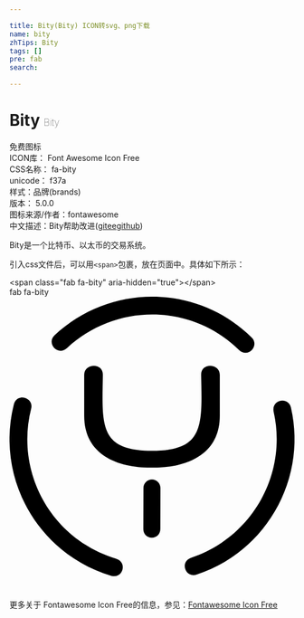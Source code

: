 ```yaml
---

title: Bity(Bity) ICON转svg、png下载
name: bity
zhTips: Bity
tags: []
pre: fab
search: 

---
```


# Bity  <small style="font-size: 60%;font-weight: 100">Bity</small>


<div class="detail-page">
<p>
<span><span class="badge-success badge">免费图标</span> </span>
<br/>
<span>
ICON库：
<span class="badge-secondary badge">Font Awesome Icon Free</span> 
</span>
<br/>
<span>
CSS名称：
<span class="badge-secondary badge">fa-bity</span> 
</span>
<br/>
<span>
unicode：
<span class="badge-secondary badge">f37a</span> 
<copy-btn content='f37a' btn-title=""></copy-btn>
<copy-btn :content='String.fromCodePoint(parseInt("f37a", 16))' btn-title="复制U"></copy-btn>
</span><br/><span>样式：<span class="badge-light badge">品牌(brands)</span></span>
<br/>
<span>
版本：
<span class="badge-secondary badge">5.0.0</span> 
</span>
<br/>
<span>图标来源/作者：<span class="badge-light badge">fontawesome</span></span> 
<br/>
<span class="zh-detail">中文描述：<span class="badge-primary badge">Bity</span><span class="help-link"><span>帮助改进</span>(<a href="https://gitee.com/liuwave/icon-helper/edit/master/json/fontawesome/brands/bity.json" target="_blank" rel="noopener noreferrer">gitee</a><a href="https://github.com/liuwave/icon-helper/edit/master/json/fontawesome/brands/bity.json" target="_blank" rel="noopener noreferrer">github</a></span>)</span><br/>
</p>
</div><div class="description description alert alert-light">Bity是一个比特币、以太币的交易系统。</div>
<div class="alert alert-dark">
  <i class="fab fa-bity fa-xs"></i>
  <i class="fab fa-bity fa-sm"></i>
  <i class="fab fa-bity fa-lg"></i>
  <i class="fab fa-bity fa-2x"></i>
  <i class="fab fa-bity fa-3x"></i>
  <i class="fab fa-bity fa-5x"></i>
  <i class="fab fa-bity fa-7x"></i>
</div>
<div>
  <p>引入css文件后，可以用<code>&lt;span&gt;</code>包裹，放在页面中。具体如下所示：    
  </p>
  <div class="alert alert-primary" style="font-size: 14px">
    &lt;span class="fab fa-bity" aria-hidden="true"&gt;&lt;/span&gt;
    <copy-btn content='<span class="fab fa-bity" aria-hidden="true"></span>'></copy-btn>
  </div>
  <div class="alert alert-secondary">
    <i class="fab fa-bity"
    style="font-size: 24px"
    aria-hidden="true"></i> fab fa-bity
    <copy-btn content="fab fa-bity" btn-title="复制图标名称"></copy-btn>
  </div>
</div>
<div id="svg" class="svg-wrap">
<svg xmlns="http://www.w3.org/2000/svg" viewBox="0 0 496 512"><path d="M78.4 67.2C173.8-22 324.5-24 421.5 71c14.3 14.1-6.4 37.1-22.4 21.5-84.8-82.4-215.8-80.3-298.9-3.2-16.3 15.1-36.5-8.3-21.8-22.1zm98.9 418.6c19.3 5.7 29.3-23.6 7.9-30C73 421.9 9.4 306.1 37.7 194.8c5-19.6-24.9-28.1-30.2-7.1-32.1 127.4 41.1 259.8 169.8 298.1zm148.1-2c121.9-40.2 192.9-166.9 164.4-291-4.5-19.7-34.9-13.8-30 7.9 24.2 107.7-37.1 217.9-143.2 253.4-21.2 7-10.4 36 8.8 29.7zm-62.9-79l.2-71.8c0-8.2-6.6-14.8-14.8-14.8-8.2 0-14.8 6.7-14.8 14.8l-.2 71.8c0 8.2 6.6 14.8 14.8 14.8s14.8-6.6 14.8-14.8zm71-269c2.1 90.9 4.7 131.9-85.5 132.5-92.5-.7-86.9-44.3-85.5-132.5 0-21.8-32.5-19.6-32.5 0v71.6c0 69.3 60.7 90.9 118 90.1 57.3.8 118-20.8 118-90.1v-71.6c0-19.6-32.5-21.8-32.5 0z"/></svg>
</div>
<detail full-name='fa-bity'></detail>
    
<div><p>更多关于  Fontawesome Icon Free的信息，参见：<a target="_blank" href="https://iconhelper.cn/fontawesome.html">Fontawesome Icon Free</a>
</p></div>
